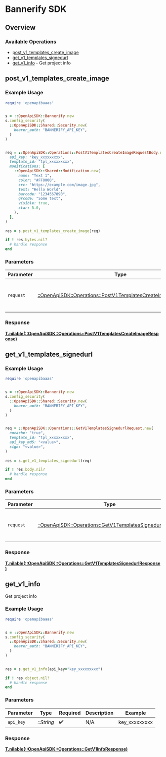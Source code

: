 # Bannerify SDK


## Overview

### Available Operations

* [post_v1_templates_create_image](#post_v1_templates_create_image)
* [get_v1_templates_signedurl](#get_v1_templates_signedurl)
* [get_v1_info](#get_v1_info) - Get project info

## post_v1_templates_create_image

### Example Usage

```ruby
require 'openapibaaas'


s = ::OpenApiSDK::Bannerify.new
s.config_security(
  ::OpenApiSDK::Shared::Security.new(
    bearer_auth: "BANNERIFY_API_KEY",
  )
)


req = ::OpenApiSDK::Operations::PostV1TemplatesCreateImageRequestBody.new(
  api_key: "key_xxxxxxxxx",
  template_id: "tpl_xxxxxxxxx",
  modifications: [
    ::OpenApiSDK::Shared::Modification.new(
      name: "Text 1",
      color: "#FF0000",
      src: "https://example.com/image.jpg",
      text: "Hello World",
      barcode: "1234567890",
      qrcode: "Some text",
      visible: true,
      star: 5.0,
    ),
  ],
)
    
res = s.post_v1_templates_create_image(req)

if ! res.bytes.nil?
  # handle response
end

```

### Parameters

| Parameter                                                                                                                           | Type                                                                                                                                | Required                                                                                                                            | Description                                                                                                                         |
| ----------------------------------------------------------------------------------------------------------------------------------- | ----------------------------------------------------------------------------------------------------------------------------------- | ----------------------------------------------------------------------------------------------------------------------------------- | ----------------------------------------------------------------------------------------------------------------------------------- |
| `request`                                                                                                                           | [::OpenApiSDK::Operations::PostV1TemplatesCreateImageRequestBody](../../models/operations/postv1templatescreateimagerequestbody.md) | :heavy_check_mark:                                                                                                                  | The request object to use for the request.                                                                                          |


### Response

**[T.nilable(::OpenApiSDK::Operations::PostV1TemplatesCreateImageResponse)](../../models/operations/postv1templatescreateimageresponse.md)**


## get_v1_templates_signedurl

### Example Usage

```ruby
require 'openapibaaas'


s = ::OpenApiSDK::Bannerify.new
s.config_security(
  ::OpenApiSDK::Shared::Security.new(
    bearer_auth: "BANNERIFY_API_KEY",
  )
)


req = ::OpenApiSDK::Operations::GetV1TemplatesSignedurlRequest.new(
  nocache: "true",
  template_id: "tpl_xxxxxxxxx",
  api_key_md5: "<value>",
  sign: "<value>",
)
    
res = s.get_v1_templates_signedurl(req)

if ! res.body.nil?
  # handle response
end

```

### Parameters

| Parameter                                                                                                             | Type                                                                                                                  | Required                                                                                                              | Description                                                                                                           |
| --------------------------------------------------------------------------------------------------------------------- | --------------------------------------------------------------------------------------------------------------------- | --------------------------------------------------------------------------------------------------------------------- | --------------------------------------------------------------------------------------------------------------------- |
| `request`                                                                                                             | [::OpenApiSDK::Operations::GetV1TemplatesSignedurlRequest](../../models/operations/getv1templatessignedurlrequest.md) | :heavy_check_mark:                                                                                                    | The request object to use for the request.                                                                            |


### Response

**[T.nilable(::OpenApiSDK::Operations::GetV1TemplatesSignedurlResponse)](../../models/operations/getv1templatessignedurlresponse.md)**


## get_v1_info

Get project info

### Example Usage

```ruby
require 'openapibaaas'


s = ::OpenApiSDK::Bannerify.new
s.config_security(
  ::OpenApiSDK::Shared::Security.new(
    bearer_auth: "BANNERIFY_API_KEY",
  )
)

    
res = s.get_v1_info(api_key="key_xxxxxxxxx")

if ! res.object.nil?
  # handle response
end

```

### Parameters

| Parameter          | Type               | Required           | Description        | Example            |
| ------------------ | ------------------ | ------------------ | ------------------ | ------------------ |
| `api_key`          | *::String*         | :heavy_check_mark: | N/A                | key_xxxxxxxxx      |


### Response

**[T.nilable(::OpenApiSDK::Operations::GetV1InfoResponse)](../../models/operations/getv1inforesponse.md)**

